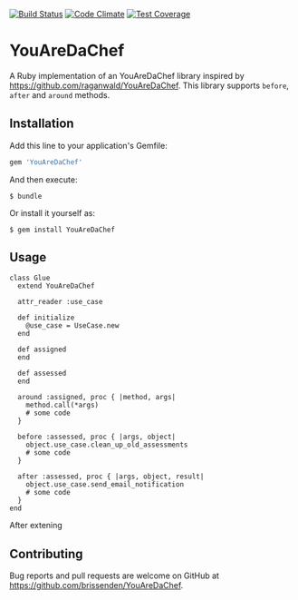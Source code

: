 [![Build Status](https://travis-ci.org/brissenden/YouAreDaChef.svg?branch=master)](https://travis-ci.org/brissenden/YouAreDaChef)
[![Code Climate](https://codeclimate.com/github/brissenden/YouAreDaChef/badges/gpa.svg)](https://codeclimate.com/github/brissenden/YouAreDaChef)
[![Test Coverage](https://codeclimate.com/github/brissenden/YouAreDaChef/badges/coverage.svg)](https://codeclimate.com/github/brissenden/YouAreDaChef/coverage)

# YouAreDaChef

A Ruby implementation of an YouAreDaChef library inspired by https://github.com/raganwald/YouAreDaChef.
This library supports `before`, `after` and `around` methods.

## Installation

Add this line to your application's Gemfile:

```ruby
gem 'YouAreDaChef'
```

And then execute:

    $ bundle

Or install it yourself as:

    $ gem install YouAreDaChef

## Usage

```
class Glue
  extend YouAreDaChef

  attr_reader :use_case

  def initialize
    @use_case = UseCase.new
  end

  def assigned
  end

  def assessed
  end

  around :assigned, proc { |method, args|
    method.call(*args)
    # some code
  }

  before :assessed, proc { |args, object|
    object.use_case.clean_up_old_assessments
    # some code
  }

  after :assessed, proc { |args, object, result|
    object.use_case.send_email_notification
    # some code
  }
end
```

After extening

## Contributing

Bug reports and pull requests are welcome on GitHub at https://github.com/brissenden/YouAreDaChef.